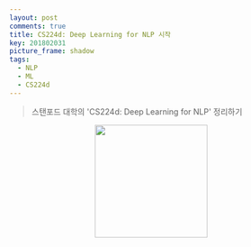 ```yaml
---
layout: post
comments: true
title: CS224d: Deep Learning for NLP 시작
key: 201802031
picture_frame: shadow
tags:
  - NLP
  - ML
  - CS224d
---
```


> 스탠포드 대학의 'CS224d: Deep Learning for NLP' 정리하기

<p style="text-align:center"><img src="https://raw.githubusercontent.com/q0115643/my_blog/master/images/cs224d-title.png" width="200" height="200" /></p>


<!--more-->